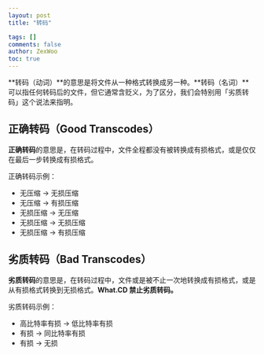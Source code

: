 ```yaml
---
layout: post
title: "转码"

tags: []
comments: false
author: ZexWoo
toc: true
---
```


**转码（动词）**的意思是将文件从一种格式转换成另一种。**转码（名词）**可以指任何转码后的文件，但它通常含贬义，为了区分，我们会特别用「劣质转码」这个说法来指明。

## 正确转码（Good Transcodes）

**正确转码**的意思是，在转码过程中，文件全程都没有被转换成有损格式，或是仅仅在最后一步转换成有损格式。

正确转码示例：
- 无压缩 → 无损压缩
- 无压缩 → 有损压缩
- 无损压缩 → 无压缩
- 无损压缩 → 无损压缩
- 无损压缩 → 有损压缩

## 劣质转码（Bad Transcodes）

**劣质转码**的意思是，在转码过程中，文件或是被不止一次地转换成有损格式，或是从有损格式转换到无损格式。**What.CD 禁止劣质转码。**

劣质转码示例：
- 高比特率有损 → 低比特率有损
- 有损 → 同比特率有损
- 有损 → 无损